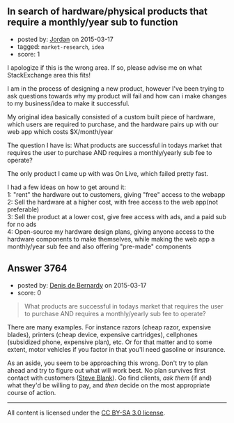 ## In search of hardware/physical products that require a monthly/year sub to function

- posted by: [Jordan](https://stackexchange.com/users/1960164/jordan) on 2015-03-17
- tagged: `market-research`, `idea`
- score: 1

<p>I apologize if this is the wrong area. If so, please advise me on what StackExchange area this fits!</p>

<p>I am in the process of designing a new product, however I've been trying to ask questions towards why my product will fail and how can i make changes to my business/idea to make it successful. </p>

<p>My original idea basically consisted of a custom built piece of hardware, which users are required to purchase, and the hardware pairs up with our web app which costs $X/month/year</p>

<p>The question I have is:
What products are successful in todays market that requires the user to purchase AND requires a monthly/yearly sub fee to operate?</p>

<p>The only product I came up with was On Live, which failed pretty fast. </p>

<p>I had a few ideas on how to get around it:<br>
1: "rent" the hardware out to customers, giving "free" access to the webapp<br>
2: Sell the hardware at a higher cost, with free access to the web app(not preferable)<br>
3: Sell the product at a lower cost, give free access with ads, and a paid sub for no ads<br>
4: Open-source my hardware design plans, giving anyone access to the hardware components to make themselves, while making the web app a monthly/year sub fee and also offering "pre-made" components</p>



## Answer 3764

- posted by: [Denis de Bernardy](https://stackexchange.com/users/182468/denis-de-bernardy) on 2015-03-17
- score: 0

<blockquote>
  <p>What products are successful in todays market that requires the user to purchase AND requires a monthly/yearly sub fee to operate?</p>
</blockquote>

<p>There are many examples. For instance razors (cheap razor, expensive blades), printers (cheap device, expensive cartridges), cellphones (subsidized phone, expensive plan), etc. Or for that matter and to some extent, motor vehicles if you factor in that you'll need gasoline or insurance.</p>

<p>As an aside, you seem to be approaching this wrong. Don't try to plan ahead and try to figure out what will work best. No plan survives first contact with customers (<a href="http://steveblank.com/" rel="nofollow">Steve Blank</a>). Go find clients, <em>ask them</em> (if and) what they'd be willing to pay, and <em>then</em> decide on the most appropriate course of action.</p>




---

All content is licensed under the [CC BY-SA 3.0 license](https://creativecommons.org/licenses/by-sa/3.0/).
